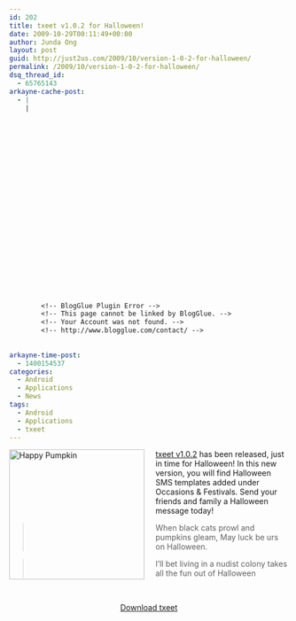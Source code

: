 ```yaml
---
id: 202
title: txeet v1.0.2 for Halloween!
date: 2009-10-29T00:11:49+00:00
author: Junda Ong
layout: post
guid: http://just2us.com/2009/10/version-1-0-2-for-halloween/
permalink: /2009/10/version-1-0-2-for-halloween/
dsq_thread_id:
  - 65765143
arkayne-cache-post:
  - |
    |
        
        
        
        
        
        
        
        
        
        
        
        
        
        
        
        
        
        
        
        
        
        
        
        <!-- BlogGlue Plugin Error -->
        <!-- This page cannot be linked by BlogGlue. -->
        <!-- Your Account was not found. -->
        <!-- http://www.blogglue.com/contact/ -->
        
        
arkayne-time-post:
  - 1400154537
categories:
  - Android
  - Applications
  - News
tags:
  - Android
  - Applications
  - txeet
---
```

<a href="http://blog.just2us.com/wp-content/uploads/2009/10/Happy-Pumpkin.jpg" onclick="__gaTracker('send', 'event', 'outbound-article', 'http://blog.just2us.com/wp-content/uploads/2009/10/Happy-Pumpkin.jpg', '');"><img style="border-top-width: 0px; border-left-width: 0px; border-bottom-width: 0px; margin: 0px 20px 0px 0px; border-right-width: 0px" height="235" alt="Happy Pumpkin" src="http://blog.just2us.com/wp-content/uploads/2009/10/Happy-Pumpkin_thumb.jpg" width="244" align="left" border="0" /></a><a href="http://txeet.com" onclick="__gaTracker('send', 'event', 'outbound-article', 'http://txeet.com', 'txeet v1.0.2');">txeet v1.0.2</a> has been released, just in time for Halloween! In this new version, you will find Halloween SMS templates added under Occasions & Festivals. Send your friends and family a Halloween message today!

> When black cats prowl and pumpkins gleam, May luck be urs on Halloween.

> I&#8217;ll bet living in a nudist colony takes all the fun out of Halloween

&nbsp;

<p align="center">
  <a href="http://txeet.com/download" onclick="__gaTracker('send', 'event', 'outbound-article', 'http://txeet.com/download', 'Download txeet');">Download txeet</a>
</p>

<div style="font-size:0px;height:0px;line-height:0px;margin:0;padding:0;clear:both">
</div>